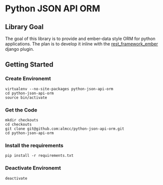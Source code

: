 # Python JSON API ORM

## Library Goal

The goal of this library is to provide and ember-data style ORM for python applications. The plan is to develop it inline with the [rest\_framework\_ember](https://github.com/django-json-api/rest_framework_ember) django plugin. 

## Getting Started

### Create Environemt

	virtualenv --no-site-packages python-json-api-orm
	cd python-json-api-orm
	source bin/activate
	
### Get the Code

	mkdir checkouts
	cd checkouts
	git clone git@github.com:almcc/python-json-api-orm.git
	cd python-json-api-orm

### Install the requirements

	pip install -r requirements.txt
	
### Deactivate Environemt
	
 	deactivate



